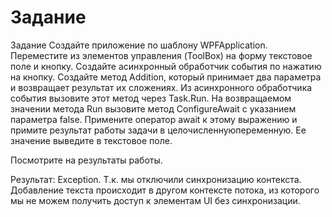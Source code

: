 ﻿# Задание
 Задание 
 Создайте приложение по шаблону WPFApplication.
 Переместите из элементов управления (ToolBox) на форму текстовое поле и кнопку. 
 Создайте асинхронный обработчик события по нажатию на кнопку. Создайте метод Addition,
 который принимает два параметра и возвращает результат их сложениях. 
 Из асинхронного обработчика события вызовите этот метод через Task.Run<int>.
 На возвращаемом значении метода Run вызовите метод ConfigureAwait с указанием параметра false.
 Примените оператор await к этому выражению и примите результат работы задачи в целочисленнуюпеременную.
 Ее значение выведите в текстовое поле.
 
 Посмотрите на результаты работы.

Результат: Exception. Т.к. мы отключили синхронизацию контекста. Добавление текста происходит в другом контексте потока, из которого мы не можем получить доступ к элементам UI без синхронизации.

